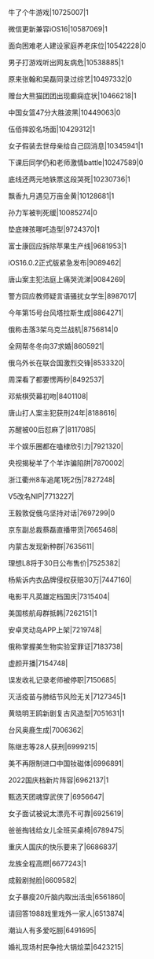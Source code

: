 牛了个牛游戏|10725007|1

微信更新兼容iOS16|10587069|1

面向困难老人建设家庭养老床位|10542228|0

男子打游戏听出网友病危|10538885|1

原来张翰和吴磊同录过综艺|10497332|0

赠台大熊猫团团出现癫痫症状|10466218|1

中国女篮47分大胜波黑|10449063|0

伍佰摔跤名场面|10429312|1

女子假装去世母亲给自己回消息|10345941|1

下课后同学仍和老师激情battle|10247589|0

底线还两元地铁票这段哭死|10230736|1

飘香九月遇见万亩金黄|10128681|1

孙力军被判死缓|10085274|0

垫底辣孩哪吒造型|9724370|1

富士康回应拆除苹果生产线|9681953|1

iOS16.0.2正式版紧急发布|9089462|

唐山案主犯法庭上痛哭流涕|9084269|

警方回应教师疑言语骚扰女学生|8987017|

今年第15号台风塔拉斯生成|8864271|

俄称击落3架乌克兰战机|8756814|0

全网帮冬冬向37求婚|8605921|

俄乌外长在联合国激烈交锋|8533320|

周深看了都要愣两秒|8492537|

邓紫棋荧幕初吻|8401108|

唐山打人案主犯获刑24年|8188616|

苏醒被00后怼麻了|8117085|

半个娱乐圈都在嗑棣欣引力|7921320|

央视揭秘羊了个羊诈骗陷阱|7870002|

浙江衢州8车追尾1死2伤|7827248|

V5改名NIP|7713227|

王毅敦促俄乌坚持对话|7697299|0

京东副总裁蔡磊直播带货|7665468|

内蒙古发现新种群|7635611|

理想L8将于30日公布售价|7525382|

杨紫诉内衣品牌侵权获赔30万|7447160|

电影平凡英雄定档国庆|7315404|

美国核航母群抵韩|7262151|1

安卓灵动岛APP上架|7219748|

俄称掌握美生物实验室罪证|7183738|

虚颜开播|7154748|

误发收礼记录老师被停职|7150685|

灭活疫苗与肺结节风险无关|7127345|1

黄晓明王鸥新剧复古风造型|7051631|1

台风奥鹿生成|7006362|

陈继志等28人获刑|6999215|

美不再限制进口中国钕磁体|6996891|

2022国庆档新片阵容|6962137|1

甄选天团魂穿武侠了|6956647|

女子面试被说太漂亮不可靠|6925619|

爸爸掏钱给女儿全班买桌椅|6789475|

重庆人国庆的快乐要来了|6686837|

龙族全程高燃|6677243|1

成毅剧抛脸|6609582|

女子暴瘦20斤脑内取出活虫|6561860|

请回答1988戏里戏外一家人|6513874|

潮汕人有多爱吃朥|6491695|

婚礼现场村民争抢大锅烩菜|6423215|

